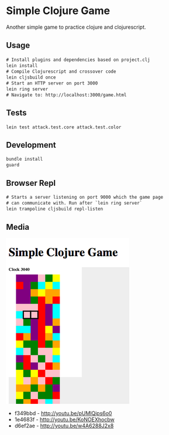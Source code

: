 # Simple Clojure Game

Another simple game to practice clojure and clojurescript.

## Usage

    # Install plugins and dependencies based on project.clj
    lein install
    # Compile Clojurescript and crossover code
    lein cljsbuild once
    # Start an HTTP server on port 3000
    lein ring server
    # Navigate to: http://localhost:3000/game.html

## Tests

    lein test attack.test.core attack.test.color

## Development

    bundle install
    guard

## Browser Repl

    # Starts a server listening on port 9000 which the game page 
    # can communicate with. Run after `lein ring server`
    lein trampoline cljsbuild repl-listen

## Media

![d6ef2ae](media/d6ef2ae.png)

* f349bbd - http://youtu.be/pUMlQips6o0
* 1e4683f - http://youtu.be/KoNOEXhocbw
* d6ef2ae - http://youtu.be/w4A6288J2x8

